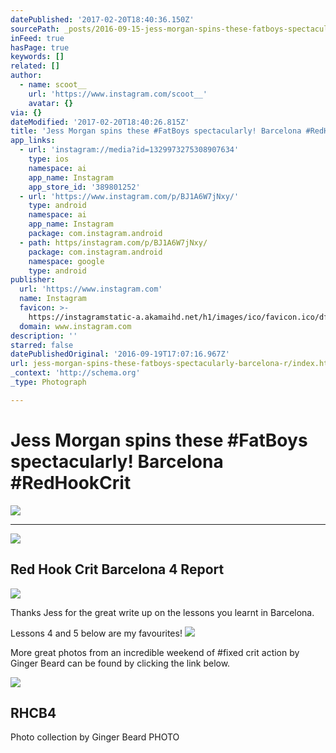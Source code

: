 ```yaml
---
datePublished: '2017-02-20T18:40:36.150Z'
sourcePath: _posts/2016-09-15-jess-morgan-spins-these-fatboys-spectacularly-barcelona-r.md
inFeed: true
hasPage: true
keywords: []
related: []
author:
  - name: scoot__
    url: 'https://www.instagram.com/scoot__'
    avatar: {}
via: {}
dateModified: '2017-02-20T18:40:26.815Z'
title: 'Jess Morgan spins these #FatBoys spectacularly! Barcelona #RedHookCrit'
app_links:
  - url: 'instagram://media?id=1329973275308907634'
    type: ios
    namespace: ai
    app_name: Instagram
    app_store_id: '389801252'
  - url: 'https://www.instagram.com/p/BJ1A6W7jNxy/'
    type: android
    namespace: ai
    app_name: Instagram
    package: com.instagram.android
  - path: https/instagram.com/p/BJ1A6W7jNxy/
    package: com.instagram.android
    namespace: google
    type: android
publisher:
  url: 'https://www.instagram.com'
  name: Instagram
  favicon: >-
    https://instagramstatic-a.akamaihd.net/h1/images/ico/favicon.ico/dfa85bb1fd63.ico
  domain: www.instagram.com
description: ''
starred: false
datePublishedOriginal: '2016-09-19T17:07:16.967Z'
url: jess-morgan-spins-these-fatboys-spectacularly-barcelona-r/index.html
_context: 'http://schema.org'
_type: Photograph

---
```

# Jess Morgan spins these \#FatBoys spectacularly! Barcelona \#RedHookCrit
![](https://s3-us-west-2.amazonaws.com/the-grid-img/p/2b629d3d3b5e82e1403aae83f3335bf49e6efdd3.jpg)

---

<article style=""><img src="https://s3-us-west-2.amazonaws.com/the-grid-img/p/0816f9205ad5164f05700e28d460c804b85d18a9.jpg" /><h1>Red Hook Crit Barcelona 4 Report</h1></article>

![](https://the-grid-user-content.s3-us-west-2.amazonaws.com/0ebde7ef-0833-4be3-9f7d-557354e501ac.jpg)

Thanks Jess for the great write up on the lessons you learnt in Barcelona.

Lessons 4 and 5 below are my favourites!
![](https://the-grid-user-content.s3-us-west-2.amazonaws.com/a6d89b8c-a61e-45ba-bef6-6ee5b9265302.gif)

More great photos from an incredible weekend of \#fixed crit action by Ginger Beard can be found by clicking the link below.

<article style=""><img src="https://s3-us-west-2.amazonaws.com/the-grid-img/p/0784e210a72ba7578a6bf0bc41ef7655ae0098ee.jpg" /><h1>RHCB4</h1><p>Photo collection by Ginger Beard PHOTO</p></article>